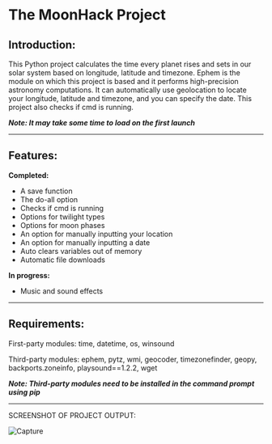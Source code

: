 # The MoonHack Project

## **Introduction:**

This Python project calculates the time every planet rises and sets in our solar system based on longitude, latitude and timezone.
Ephem is the module on which this project is based and it performs high-precision astronomy computations.
It can automatically use geolocation to locate your longitude, latitude and timezone, and you can specify the date. This project also checks if cmd is running.

***Note: It may take some time to load on the first launch***
*** ***
## **Features:**
**Completed:**
- A save function
- The do-all option
- Checks if cmd is running
- Options for twilight types
- Options for moon phases
- An option for manually inputting your location
- An option for manually inputting a date
- Auto clears variables out of memory
- Automatic file downloads

**In progress:**
- Music and sound effects
  
*** ***
## **Requirements:**
First-party modules: time, datetime, os, winsound

Third-party modules: ephem, pytz, wmi, geocoder, timezonefinder, geopy, backports.zoneinfo, playsound==1.2.2, wget

***Note: Third-party modules need to be installed in the command prompt using pip***
*** ***
SCREENSHOT OF PROJECT OUTPUT:

![Capture](https://github.com/slyfalco/The-MoonHack-Project/assets/43293494/c333882e-ff8c-422b-b450-680c24cf1e22)
